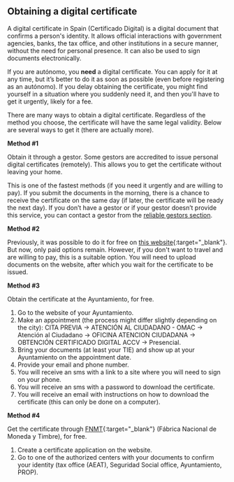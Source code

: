 ## Obtaining a digital certificate

A digital certificate in Spain (Certificado Digital) is a digital document that confirms a person's identity. It
allows official interactions with government agencies, banks, the tax office, and other institutions in a secure
manner, without the need for personal presence. It can also be used to sign documents electronically.

If you are autónomo, you **need** a digital certificate. You can apply for it at any time, but it’s better to do it
as soon as possible (even before registering as an autónomo). If you delay obtaining the certificate, you might find
yourself in a situation where you suddenly need it, and then you'll have to get it urgently, likely for a fee.

There are many ways to obtain a digital certificate. Regardless of the method you choose, the certificate will have
the same legal validity. Below are several ways to get it (there are actually more).

**Method #1**

Obtain it through a gestor. Some gestors are accredited to issue personal digital certificates (remotely). This
allows you to get the certificate without leaving your home.

This is one of the fastest methods (if you need it urgently and are willing to pay). If you submit the documents in
the morning, there is a chance to receive the certificate on the same day (if later, the certificate will be ready the
next day). If you don’t have a gestor or if your gestor doesn’t provide this service, you can contact a gestor from
the [reliable gestors section](#reliable-gestors).

**Method #2**

Previously, it was possible to do it for free on [this website](https://certificadoelectronico.es/){:target="_blank"}.
But now, only paid options remain. However, if you don't want to travel and are willing to pay, this is a suitable
option. You will need to upload documents on the website, after which you wait for the certificate to be issued.

**Method #3**

Obtain the certificate at the Ayuntamiento, for free.

1. Go to the website of your Ayuntamiento.
2. Make an appointment (the process might differ slightly depending on the city): CITA PREVIA -> ATENCIÓN AL CIUDADANO -
   OMAC -> Atención al Ciudadano -> OFICINA ATENCION CIUDADANA -> OBTENCIÓN CERTIFICADO DIGITAL ACCV -> Presencial.
3. Bring your documents (at least your TIE) and show up at your Ayuntamiento on the appointment date.
4. Provide your email and phone number.
5. You will receive an sms with a link to a site where you will need to sign on your phone.
6. You will receive an sms with a password to download the certificate.
7. You will receive an email with instructions on how to download the certificate (this can only be done on a computer).

**Method #4**

Get the certificate through [FNMT](https://www.fnmt.es){:target="_blank"} (Fábrica Nacional de Moneda y Timbre), for
free.

1. Create a certificate application on the website.
2. Go to one of the authorized centers with your documents to confirm your identity (tax office (AEAT), Seguridad Social
   office, Ayuntamiento, PROP).
